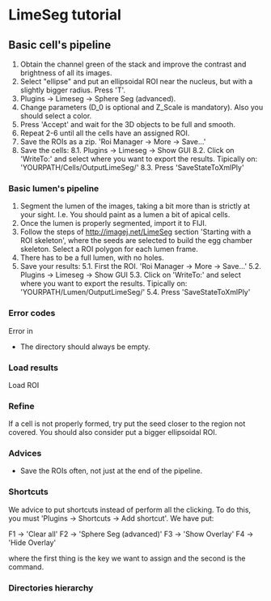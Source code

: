 # LimeSeg tutorial

## Basic cell's pipeline

1. Obtain the channel green of the stack and improve the contrast and brightness of all its images.
2. Select "ellipse" and put an ellipsoidal ROI near the nucleus, but with a slightly bigger radius. Press 'T'.
3. Plugins -> Limeseg -> Sphere Seg (advanced).
4. Change parameters (D_0 is optional and Z_Scale is mandatory). Also you should select a color.
5. Press 'Accept' and wait for the 3D objects to be full and smooth.
6. Repeat 2-6 until all the cells have an assigned ROI.
7. Save the ROIs as a zip. 'Roi Manager -> More -> Save...'
8. Save the cells:
	8.1. Plugins -> Limeseg -> Show GUI
	8.2. Click on 'WriteTo:' and select where you want to export the results. Tipically on: 'YOURPATH/Cells/OutputLimeSeg/'
	8.3. Press 'SaveStateToXmlPly'

### Basic lumen's pipeline

1. Segment the lumen of the images, taking a bit more than is strictly at your sight. I.e. You should paint as a lumen a bit of apical cells.
2. Once the lumen is properly segmented, import it to FIJI.
3. Follow the steps of http://imagej.net/LimeSeg section 'Starting with a ROI skeleton', where the seeds are selected to build the egg chamber skeleton. Select a ROI polygon for each lumen frame.
4. There has to be a full lumen, with no holes.
5. Save your results:
	5.1. First the ROI. 'Roi Manager -> More -> Save...'
	5.2. Plugins -> Limeseg -> Show GUI
	5.3. Click on 'WriteTo:' and select where you want to export the results. Tipically on: 'YOURPATH/Lumen/OutputLimeSeg/'
	5.4. Press 'SaveStateToXmlPly'

### Error codes

Error in 
- The directory should always be empty.

### Load results

Load ROI


### Refine

If a cell is not properly formed, try put the seed closer to the region not covered. You should also consider put a bigger ellipsoidal ROI.

### Advices

- Save the ROIs often, not just at the end of the pipeline.

### Shortcuts

We advice to put shortcuts instead of perform all the clicking. To do this, you must 'Plugins -> Shortcuts -> Add shortcut'. We have put:

F1 -> 'Clear all'
F2 -> 'Sphere Seg (advanced)'
F3 -> 'Show Overlay'
F4 -> 'Hide Overlay'

where the first thing is the key we want to assign and the second is the command.


### Directories hierarchy

